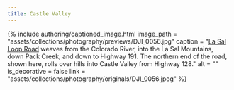 ```yaml
---
title: Castle Valley
---
```


{% include authoring/captioned_image.html
    image_path = "assets/collections/photography/previews/DJI_0056.jpg"
    caption = "[La Sal Loop Road](https://www.fs.usda.gov/Internet/FSE_DOCUMENTS/fseprd690573.pdf) weaves from the Colorado River, into the La Sal Mountains, down Pack Creek, and down to Highway 191. The northern end of the road, shown here, rolls over hills into Castle Valley from Highway 128."
    alt = ""
    is_decorative = false
    link = "assets/collections/photography/originals/DJI_0056.jpeg"
%}
